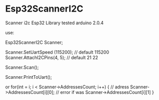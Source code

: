 # Esp32ScannerI2C

Scanner i2c Esp32 Library
tested arduino 2.0.4

use:

  Esp32ScannerI2C Scanner;

  Scanner.SetUartSpeed (115200); // default 115200                  
  Scanner.AttachI2CPins(4, 5); // default 21 22

  Scanner.Scan();
  
  
  Scanner.PrintToUart();
  
  or
  for(int = i; i < Scanner->AddressesCount; i++)
    {
      // adress Scanner->AddressesCount[i][0];
      // error if was Scanner->AddressesCount[i][1]
    }
